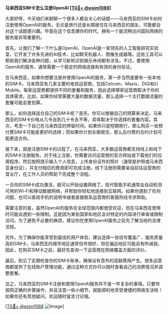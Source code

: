**马来西亚SIM卡怎么注册OpenAI [[TG💪+ @esim1088](https://t.me/s/esim1088)]**

大家好呀，今天咱们来聊聊一个很多人都会关心的话题——马来西亚的SIM卡如何注册使用OpenAI的服务。无论是旅行还是长期居住在马来西亚的朋友，可能都会对这个话题感兴趣。毕竟在这个信息爆炸的时代，拥有一个能流畅访问国际网络的服务是非常重要的。

首先，让我们了解一下什么是OpenAI。OpenAI是一家领先的人工智能研究实验室，它开发了许多先进的AI技术，比如聊天机器人、图像生成器等。这些工具可以帮助我们解决各种问题，从学习新知识到娱乐休闲都有涉及。不过，要使用OpenAI的服务，通常需要一个稳定的网络连接和有效的身份验证。

在马来西亚，如果你想要注册并使用OpenAI的服务，第一步当然是要有一张本地的SIM卡。马来西亚有几家主要的电信运营商，包括Celcom、Maxis、DiGi和U Mobile。每家运营商都提供不同的套餐和服务，因此选择哪家运营商取决于你的具体需求。比如，如果你经常需要大量的数据流量，那么选择一个主打数据流量的套餐可能会更划算。

那么，如何选择适合自己的SIM卡呢？首先，你可以根据自己的预算来决定。马来西亚的SIM卡价格从几令吉到几十令吉不等，具体取决于你选择的套餐内容。其次，考虑一下自己在马来西亚的停留时间。如果你只是短期旅行，那么购买一张预付费SIM卡可能是更好的选择；而如果你计划长期居住，那么后付费的合约计划可能更适合你。

接下来，就是注册SIM卡的过程了。在马来西亚，大多数运营商都支持线上和线下的SIM卡注册服务。对于线上注册，你需要访问运营商的官方网站或下载他们的应用程序。然后按照提示输入个人信息，上传身份证件的照片（通常是护照或马来西亚身份证），并支付相应的费用即可完成注册。线下注册则需要亲自前往运营商的营业厅，在工作人员的帮助下完成整个流程。

一旦你的SIM卡成功激活，就可以开始设置网络了。现代智能手机通常会自动检测可用的Wi-Fi和移动数据网络，并帮助你轻松地连接到互联网。如果你遇到了任何问题，也可以查阅手机的说明书或者直接联系运营商的客服热线寻求帮助。

需要注意的是，虽然OpenAI的服务在全球范围内都很受欢迎，但在马来西亚使用时可能会遇到一些限制。这是因为某些国家和地区会对特定的内容进行审查或限制访问。为了避免不必要的麻烦，建议你在使用OpenAI服务之前先了解当地的法律法规。

另外，为了确保你能享受到最佳的用户体验，建议选择一张信号覆盖广、服务质量高的SIM卡。马来西亚的城市地区通常信号很好，但在偏远地区可能会有所减弱。因此，在购买SIM卡之前，最好先查询一下运营商在网络覆盖方面的评价。

最后，别忘了定期检查你的SIM卡账单，确保没有意外的高额费用产生。很多运营商都提供了在线账户管理功能，通过这种方式你可以随时查看自己的消费情况并调整套餐。

总之，马来西亚的SIM卡注册和使用OpenAI服务并不是一件复杂的事情。只要你按照正确的步骤操作，并且注意一些小细节，就能顺利地享受便捷的网络生活啦！如果你还有其他疑问，欢迎随时留言讨论哦。

[[TG💪+ @esim1088](https://t.me/s/esim1088) ![Image](https://i.postimg.cc/4NQfJmqS/Snipaste-2025-05-13-00-14-12.png)]